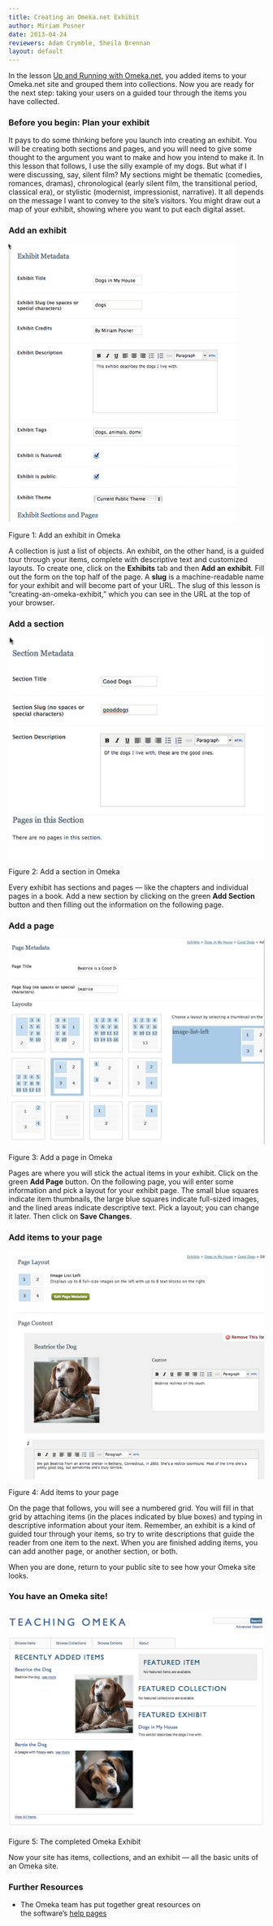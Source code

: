 ```yaml
---
title: Creating an Omeka.net Exhibit
author: Miriam Posner
date: 2013-04-24
reviewers: Adam Crymble, Sheila Brennan
layout: default
---
```


In the lesson [Up and Running with Omeka.net][], you added items to your
Omeka.net site and grouped them into collections. Now you are ready for
the next step: taking your users on a guided tour through the items you
have collected.

### Before you begin: Plan your exhibit

It pays to do some thinking before you launch into creating an exhibit.
You will be creating both sections and pages, and you will need to give
some thought to the argument you want to make and how you intend to make
it. In this lesson that follows, I use the silly example of my dogs. But
what if I were discussing, say, silent film? My sections might be
thematic (comedies, romances, dramas), chronological (early silent film,
the transitional period, classical era), or stylistic (modernist,
impressionist, narrative). It all depends on the message I want to
convey to the site’s visitors. You might draw out a map of your exhibit,
showing where you want to put each digital asset.

### Add an exhibit

![media\_1363324520297.png][]

Figure 1: Add an exhibit in Omeka

A collection is just a list of objects. An exhibit, on the other hand,
is a guided tour through your items, complete with descriptive text and
customized layouts. To create one, click on the **Exhibits** tab and
then **Add an exhibit**. Fill out the form on the top half of the page.
A **slug** is a machine-readable name for your exhibit and will become
part of your URL. The slug of this lesson is
“creating-an-omeka-exhibit,” which you can see in the URL at the top of
your browser.

### Add a section

![media\_1363324690767.png][]

Figure 2: Add a section in Omeka

Every exhibit has sections and pages — like the chapters and individual
pages in a book. Add a new section by clicking on the green **Add
Section** button and then filling out the information on the following
page.

### Add a page

![media\_1363324853892.png][]

Figure 3: Add a page in Omeka

Pages are where you will stick the actual items in your exhibit. Click
on the green **Add Page** button. On the following page, you will enter
some information and pick a layout for your exhibit page. The small blue
squares indicate item thumbnails, the large blue squares indicate
full-sized images, and the lined areas indicate descriptive text. Pick a
layout; you can change it later. Then click on **Save Changes**.

### Add items to your page

![media\_1363325083453.png][]

Figure 4: Add items to your page

On the page that follows, you will see a numbered grid. You will fill in
that grid by attaching items (in the places indicated by blue boxes) and
typing in descriptive information about your item. Remember, an exhibit
is a kind of guided tour through your items, so try to write
descriptions that guide the reader from one item to the next. When you
are finished adding items, you can add another page, or another section,
or both.

When you are done, return to your public site to see how your Omeka site
looks.

### You have an Omeka site!

![media\_1363325355106.png][]

Figure 5: The completed Omeka Exhibit

Now your site has items, collections, and an exhibit — all the basic
units of an Omeka site.

### Further Resources

-   The Omeka team has put together great resources on
    the software’s [help pages][]

  [Up and Running with Omeka.net]: /lessons/up-and-running-with-omeka
  [media\_1363324520297.png]: ../images/media_1363324520297.png
  [media\_1363324690767.png]: ../images/media_1363324690767.png
  [media\_1363324853892.png]: ../images/media_1363324853892.png
  [media\_1363325083453.png]: ../images/media_1363325083453.png
  [media\_1363325355106.png]: ../images/media_1363325355106.png
  [help pages]: http://info.omeka.net/
